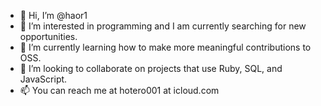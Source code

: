 - 👋 Hi, I’m @haor1
- 👀 I’m interested in programming and I am currently searching for new opportunities.
- 🌱 I’m currently learning how to make more meaningful contributions to OSS.
- 💞️ I’m looking to collaborate on projects that use Ruby, SQL, and JavaScript.
- 📫 You can reach me at hotero001 at icloud.com

<!---
haor1/haor1 is a ✨ special ✨ repository because its `README.md` (this file) appears on your GitHub profile.
You can click the Preview link to take a look at your changes.
--->
